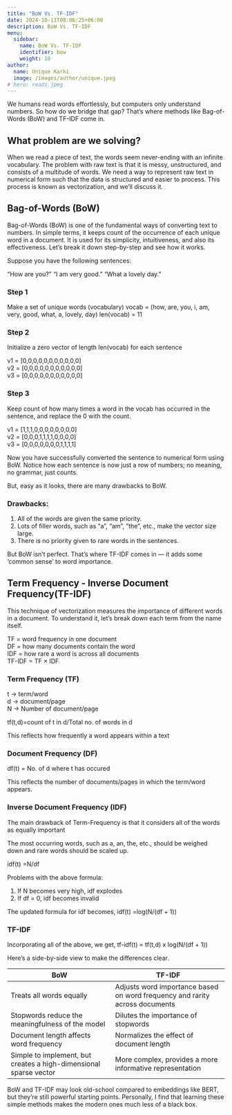 ```yaml
---
title: "BoW Vs. TF-IDF"
date: 2024-10-11T08:06:25+06:00
description: BoW Vs. TF-IDF
menu:
  sidebar:
    name: BoW Vs. TF-IDF
    identifier: bow
    weight: 10
author:
  name: Unique Karki
  image: /images/author/unique.jpeg
# hero: reads.jpeg
---
```


We humans read words effortlessly, but computers only understand numbers. So how do we bridge that gap? That’s where methods like Bag-of-Words (BoW) and TF-IDF come in.

## What problem are we solving?

When we read a piece of text, the words seem never-ending with an infinite vocabulary. The problem with raw text is that it is messy, unstructured, and consists of a multitude of words. We need a way to represent raw text in numerical form such that the data is structured and easier to process. This process is known as vectorization, and we’ll discuss it.

## Bag-of-Words (BoW)

Bag-of-Words (BoW) is one of the fundamental ways of converting text to numbers. In simple terms, it keeps count of the occurrence of each unique word in a document. It is used for its simplicity, intuitiveness, and also its effectiveness. Let’s break it down step-by-step and see how it works.

Suppose you have the following sentences:

“How are you?”
“I am very good.”
“What a lovely day.”

### Step 1
Make a set of unique words (vocabulary)
vocab = (how, are, you, i, am, very, good, what, a, lovely, day)
len(vocab) = 11

### Step 2
Initialize a zero vector of length len(vocab) for each sentence

v1 = [0,0,0,0,0,0,0,0,0,0,0] <br>
v2 = [0,0,0,0,0,0,0,0,0,0,0] <br>
v3 = [0,0,0,0,0,0,0,0,0,0,0]

### Step 3
Keep count of how many times a word in the vocab has occurred in the sentence, and replace the 0 with the count.

v1 = [1,1,1,0,0,0,0,0,0,0,0] <br>
v2 = [0,0,0,1,1,1,1,0,0,0,0] <br>
v3 = [0,0,0,0,0,0,0,1,1,1,1]

Now you have successfully converted the sentence to numerical form using BoW. Notice how each sentence is now just a row of numbers; no meaning, no grammar, just counts.

But, easy as it looks, there are many drawbacks to BoW.

### Drawbacks:
1. All of the words are given the same priority.
2. Lots of filler words, such as “a”, “am”, “the”, etc., make the vector size large.
3. There is no priority given to rare words in the sentences.

But BoW isn’t perfect. That’s where TF-IDF comes in — it adds some ‘common sense’ to word importance.

## Term Frequency - Inverse Document Frequency(TF-IDF)

This technique of vectorization measures the importance of different words in a document. To understand it, let’s break down each term from the name itself.

TF = word frequency in one document <br>
DF = how many documents contain the word <br>
IDF = how rare a word is across all documents <br>
TF-IDF = TF × IDF <br>

### Term Frequency (TF)

t -> term/word <br>
d -> document/page <br>
N -> Number of document/page <br>

tf(t,d)=count of t in d/Total no. of words in d

This reflects how frequently a word appears within a text

### Document Frequency (DF)

df(t) = No. of d where t has occured

This reflects the number of documents/pages in which the term/word appears.

### Inverse Document Frequency (IDF)

The main drawback of Term-Frequency is that it considers all of the words as equally important

The most occurring words, such as a, an, the, etc., should be weighed down and rare words should be scaled up.

idf(t) =N/df

Problems with the above formula:
1. If N becomes very high, idf explodes
2. If df = 0, idf becomes invalid

The updated formula for idf becomes,
idf(t) =log(N/(df + 1))

### TF-IDF
Incorporating all of the above, we get,
tf-idf(t) = tf(t,d) x log(N/(df + 1)) 

Here’s a side-by-side view to make the differences clear.

| BoW    | TF-IDF |
| -------- | ------- |
| Treats all words equally  | Adjusts word importance based on word frequency and rarity across documents    |
| Stopwords reduce the meaningfulness of the model | Dilutes the importance of stopwords     |
| Document length affects word frequency    |   Normalizes the effect of document length  |
| Simple to implement, but creates a high-dimensional sparse vector    | More complex, provides a more informative representation   |

BoW and TF-IDF may look old-school compared to embeddings like BERT, but they’re still powerful starting points. Personally, I find that learning these simple methods makes the modern ones much less of a black box.
